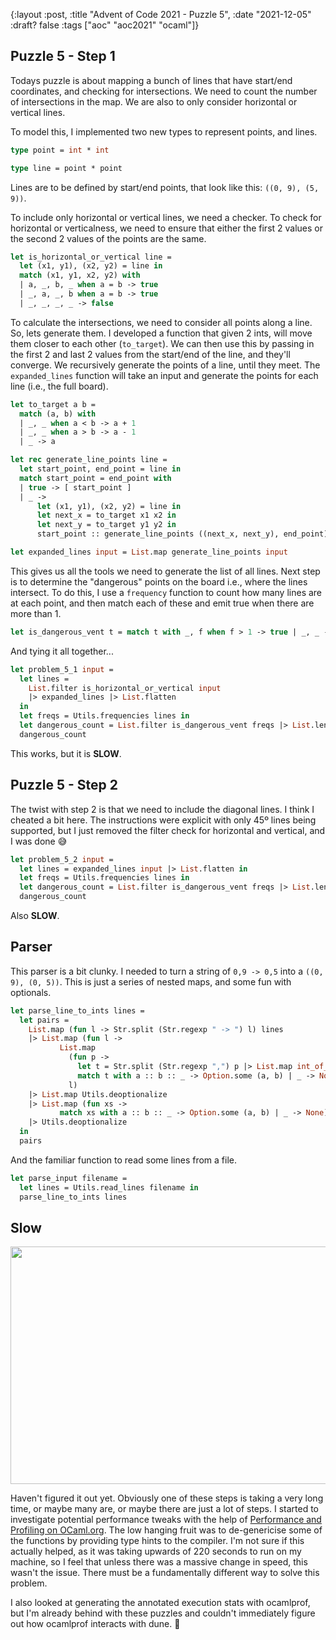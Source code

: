 {:layout :post, :title "Advent of Code 2021 - Puzzle 5", :date "2021-12-05" :draft? false :tags ["aoc" "aoc2021" "ocaml"]}

## Puzzle 5 - Step 1

Todays puzzle is about mapping a bunch of lines that have start/end coordinates, and checking for intersections. We need to count the number of intersections in the map. We are also to only consider horizontal or vertical lines.

To model this, I implemented two new types to represent points, and lines.

``` ocaml
type point = int * int

type line = point * point
```

Lines are to be defined by start/end points, that look like this: `((0, 9), (5, 9))`.

To include only horizontal or vertical lines, we need a checker. To check for horizontal or verticalness, we need to ensure that either the first 2 values or the second 2 values of the points are the same.

``` ocaml
let is_horizontal_or_vertical line =
  let (x1, y1), (x2, y2) = line in
  match (x1, y1, x2, y2) with
  | a, _, b, _ when a = b -> true
  | _, a, _, b when a = b -> true
  | _, _, _, _ -> false
```

To calculate the intersections, we need to consider all points along a line. So, lets generate them. I developed a function that given 2 ints, will move them closer to each other (`to_target`). We can then use this by passing in the first 2 and last 2 values from the start/end of the line, and they'll converge. We recursively generate the points of a line, until they meet. The `expanded_lines` function will take an input and generate the points for each line (i.e., the full board).

``` ocaml
let to_target a b =
  match (a, b) with
  | _, _ when a < b -> a + 1
  | _, _ when a > b -> a - 1
  | _ -> a

let rec generate_line_points line =
  let start_point, end_point = line in
  match start_point = end_point with
  | true -> [ start_point ]
  | _ ->
      let (x1, y1), (x2, y2) = line in
      let next_x = to_target x1 x2 in
      let next_y = to_target y1 y2 in
      start_point :: generate_line_points ((next_x, next_y), end_point)

let expanded_lines input = List.map generate_line_points input
```

This gives us all the tools we need to generate the list of all lines. Next step is to determine the "dangerous" points on the board i.e., where the lines intersect. To do this, I use a `frequency` function to count how many lines are at each point, and then match each of these and emit true when there are more than 1.

``` ocaml
let is_dangerous_vent t = match t with _, f when f > 1 -> true | _, _ -> false
```

And tying it all together...
``` ocaml
let problem_5_1 input =
  let lines =
    List.filter is_horizontal_or_vertical input
    |> expanded_lines |> List.flatten
  in
  let freqs = Utils.frequencies lines in
  let dangerous_count = List.filter is_dangerous_vent freqs |> List.length in
  dangerous_count
```

This works, but it is **SLOW**.

## Puzzle 5 - Step 2

The twist with step 2 is that we need to include the diagonal lines. I think I cheated a bit here. The instructions were explicit with only 45º lines being supported, but I just removed the filter check for horizontal and vertical, and I was done 😅

``` ocaml
let problem_5_2 input =
  let lines = expanded_lines input |> List.flatten in
  let freqs = Utils.frequencies lines in
  let dangerous_count = List.filter is_dangerous_vent freqs |> List.length in
  dangerous_count
```

Also **SLOW**.

## Parser

This parser is a bit clunky. I needed to turn a string of `0,9 -> 0,5` into a `((0, 9), (0, 5))`. This is just a series of nested maps, and some fun with optionals.

``` ocaml
let parse_line_to_ints lines =
  let pairs =
    List.map (fun l -> Str.split (Str.regexp " -> ") l) lines
    |> List.map (fun l ->
           List.map
             (fun p ->
               let t = Str.split (Str.regexp ",") p |> List.map int_of_string in
               match t with a :: b :: _ -> Option.some (a, b) | _ -> None)
             l)
    |> List.map Utils.deoptionalize
    |> List.map (fun xs ->
           match xs with a :: b :: _ -> Option.some (a, b) | _ -> None)
    |> Utils.deoptionalize
  in
  pairs
```

And the familiar function to read some lines from a file.
``` ocaml
let parse_input filename =
  let lines = Utils.read_lines filename in
  parse_line_to_ints lines
```

## Slow

<img src="https://memegenerator.net/img/instances/49324497.jpg" width="512" height="380" />

Haven't figured it out yet. Obviously one of these steps is taking a very long time, or maybe many are, or maybe there are just a lot of steps. I started to investigate potential performance tweaks with the help of [Performance and Profiling on OCaml.org](https://ocaml.org/learn/tutorials/performance_and_profiling.html). The low hanging fruit was to de-genericise some of the functions by providing type hints to the compiler. I'm not sure if this actually helped, as it was taking upwards of 220 seconds to run on my machine, so I feel that unless there was a massive change in speed, this wasn't the issue. There must be a fundamentally different way to solve this problem.

I also looked at generating the annotated execution stats with ocamlprof, but I'm already behind with these puzzles and couldn't immediately figure out how ocamlprof interacts with dune. 🤷

